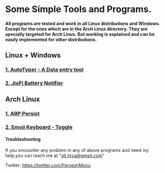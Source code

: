 # Some Simple Tools and Programs.

#### All programs are tested and work in all Linux distributions and Windows. Except for the ones which are in the Arch Linux directory. They are specially targeted for Arch Linux. But working is explained and can be easily implemented for other distributions.

## Linux + Windows

### [1. AutoTyper - A Data entry tool](/AutoTyper)

### [2. JioFi Battery Notifier](/JioFi)

## Arch Linux

### [1. ARP Persist](/Arch%20Linux/ARP%20Persist)

### [2. Emoji Keyboard - Toggle](/Arch%20Linux/Emoji%20Keyboard)

#### Troubleshooting

If you encounter any problem in any of above programs and need my help,you can reach me at "git.hrca@gmail.com"

Twitter: https://twitter.com/ParveshMonu
